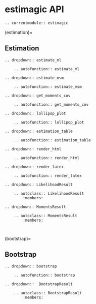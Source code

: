 # estimagic API

```{eval-rst}
.. currentmodule:: estimagic
```

(estimation)=

## Estimation

```{eval-rst}
.. dropdown:: estimate_ml

    .. autofunction:: estimate_ml

```

```{eval-rst}
.. dropdown:: estimate_msm

    .. autofunction:: estimate_msm

```

```{eval-rst}
.. dropdown:: get_moments_cov

    .. autofunction:: get_moments_cov

```

```{eval-rst}
.. dropdown:: lollipop_plot

    .. autofunction:: lollipop_plot

```

```{eval-rst}
.. dropdown:: estimation_table

    .. autofunction:: estimation_table

```

```{eval-rst}
.. dropdown:: render_html

    .. autofunction:: render_html

```

```{eval-rst}
.. dropdown:: render_latex

    .. autofunction:: render_latex

```

```{eval-rst}
.. dropdown:: LikelihoodResult

    .. autoclass:: LikelihoodResult
        :members:

```

```{eval-rst}
.. dropdown:: MomentsResult

    .. autoclass:: MomentsResult
        :members:



```

(bootstrap)=

## Bootstrap

```{eval-rst}
.. dropdown:: bootstrap

    .. autofunction:: bootstrap
```

```{eval-rst}
.. dropdown::  BootstrapResult

    .. autoclass:: BootstrapResult
        :members:


```
